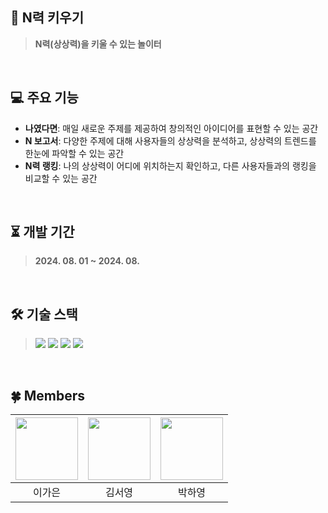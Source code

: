 ## 🐑 N력 키우기
> **N력(상상력)을 키울 수 있는 놀이터**
<br>

## 💻 주요 기능
- **나였다면**: 매일 새로운 주제를 제공하여 창의적인 아이디어를 표현할 수 있는 공간
- **N 보고서**: 다양한 주제에 대해 사용자들의 상상력을 분석하고, 상상력의 트렌드를 한눈에 파악할 수 있는 공간
- **N력 랭킹**: 나의 상상력이 어디에 위치하는지 확인하고, 다른 사용자들과의 랭킹을 비교할 수 있는 공간
<br>

## ⏳ 개발 기간
> **2024. 08. 01 ~ 2024. 08.**
<br>

## 🛠 기술 스택
> <img src="https://img.shields.io/badge/Vite-646CFF?style=flat-square&logo=Vite&logoColor=white"/> <img src="https://img.shields.io/badge/Typescript-3178C6?style=flat-square&logo=Typescript&logoColor=white"/> <img src="https://img.shields.io/badge/React-61DAFB?style=flat-square&logo=React&logoColor=white"/> <img src="https://img.shields.io/badge/Styled Components-DB7093?style=flat-square&logo=styled-components&logoColor=white"/> 
<br>

<!--## 🖱 동작 화면-->

## 🍀 Members
| <a href="https://github.com/rlotr02"><img src="https://avatars.githubusercontent.com/u/72345074?v=4" width="100px" height="100px"></a> | <a href="https://github.com/seoyoung0718"><img src="https://avatars.githubusercontent.com/u/162611992?v=4" width="100px" height="100px"></a> | <a href="https://github.com/0727ha"><img src="https://avatars.githubusercontent.com/u/102460585?v=4" width="100px" height="100px"></a> |
|:----:|:----:|:----:|
| 이가은 | 김서영 | 박하영 |
